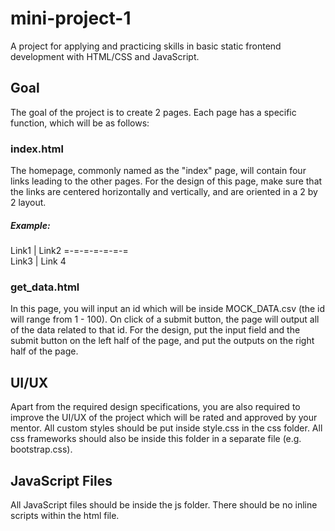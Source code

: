 # mini-project-1
A project for applying and practicing skills in basic static frontend development with HTML/CSS and JavaScript.

## Goal
The goal of the project is to create 2 pages. Each page has a specific function, which will be as follows:

### index.html
The homepage, commonly named as the "index" page, will contain four links leading to the other pages. For the
design of this page, make sure that the links are centered horizontally and vertically, and are oriented in a
2 by 2 layout.  

##### Example:  
Link1 | Link2
=-=-=-=-=-=-=  
Link3 | Link 4

### get_data.html
In this page, you will input an id which will be inside MOCK_DATA.csv (the id will range from 1 - 100). On click of a submit button, the page will output all of the data related to that id. For the design, put the input field and the submit button on the left half of the page, and put the outputs on the right half of the page.

## UI/UX
Apart from the required design specifications, you are also required to improve the UI/UX of the project which will be rated and approved by your mentor. All custom styles should be put inside style.css in the css folder. All css frameworks should also be inside this folder in a separate file (e.g. bootstrap.css).

## JavaScript Files
All JavaScript files should be inside the js folder. There should be no inline scripts within the html file.